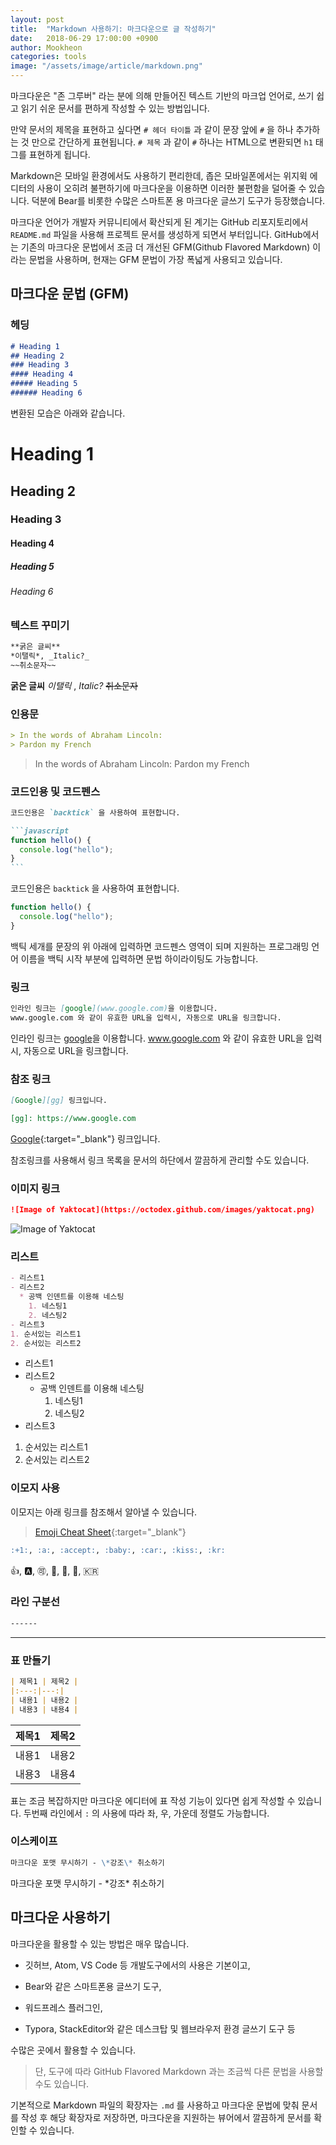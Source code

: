 ```yaml
---
layout: post
title:  "Markdown 사용하기: 마크다운으로 글 작성하기"
date:   2018-06-29 17:00:00 +0900
author: Mookheon
categories: tools
image: "/assets/image/article/markdown.png"
---
```




마크다운은 "존 그루버" 라는 분에 의해 만들어진 텍스트 기반의 마크업 언어로, 쓰기 쉽고 읽기 쉬운 문서를 편하게 작성할 수 있는 방법입니다.

만약 문서의 제목을 표현하고 싶다면 `# 헤더 타이틀` 과 같이 문장 앞에 `#` 을 하나 추가하는 것 만으로 간단하게 표현됩니다. `# 제목` 과 같이 `#` 하나는 HTML으로 변환되면 `h1` 태그를 표현하게 됩니다.

Markdown은 모바일 환경에서도 사용하기 편리한데, 좁은 모바일폰에서는 위지윅 에디터의 사용이 오히려 불편하기에 마크다운을 이용하면 이러한 불편함을 덜어줄 수 있습니다. 덕분에 Bear를 비롯한 수많은 스마트폰 용 마크다운 글쓰기 도구가 등장했습니다.

마크다운 언어가 개발자 커뮤니티에서 확산되게 된 계기는 GitHub 리포지토리에서 `README.md` 파일을 사용해 프로젝트 문서를 생성하게 되면서 부터입니다. GitHub에서는 기존의 마크다운 문법에서 조금 더 개선된 GFM(Github Flavored Markdown) 이라는 문법을 사용하며, 현재는 GFM 문법이 가장 폭넓게 사용되고 있습니다.



## 마크다운 문법 (GFM)

### 헤딩

```markdown
# Heading 1
## Heading 2
### Heading 3
#### Heading 4
##### Heading 5
###### Heading 6
```

변환된 모습은 아래와 같습니다.

# Heading 1

## Heading 2
### Heading 3
#### Heading 4
##### Heading 5
###### Heading 6





### 텍스트 꾸미기

```markdown
**굵은 글씨**
*이탤릭*, _Italic?_
~~취소문자~~
```

**굵은 글씨**
*이탤릭* , _Italic?_
~~취소문자~~





### 인용문

```markdown
> In the words of Abraham Lincoln:
> Pardon my French
```

> In the words of Abraham Lincoln:
> Pardon my French





### 코드인용 및 코드펜스

~~~markdown
코드인용은 `backtick` 을 사용하여 표현합니다.

```javascript
function hello() {
  console.log("hello");
}
```
~~~

코드인용은 `backtick` 을 사용하여 표현합니다.

```javascript
function hello() {
  console.log("hello");
}
```

백틱 세개를 문장의 위 아래에 입력하면 코드펜스 영역이 되며 지원하는 프로그래밍 언어 이름을 백틱 시작 부분에 입력하면 문법 하이라이팅도 가능합니다.





### 링크

```markdown
인라인 링크는 [google](www.google.com)을 이용합니다.
www.google.com 와 같이 유효한 URL을 입력시, 자동으로 URL을 링크합니다.
```

인라인 링크는 [google](www.google.com)을 이용합니다. 
www.google.com 와 같이 유효한 URL을 입력시, 자동으로 URL을 링크합니다.



### 참조 링크

```markdown
[Google][gg] 링크입니다.

[gg]: https://www.google.com
```

[Google][gg]{:target="_blank"} 링크입니다.

[gg]: https://www.google.com

참조링크를 사용해서 링크 목록을 문서의 하단에서 깔끔하게 관리할 수도 있습니다.





### 이미지 링크

```markdown
![Image of Yaktocat](https://octodex.github.com/images/yaktocat.png)
```

![Image of Yaktocat](https://octodex.github.com/images/yaktocat.png) 





### 리스트

```markdown
- 리스트1
- 리스트2
  * 공백 인덴트를 이용해 네스팅
    1. 네스팅1
    2. 네스팅2
- 리스트3
1. 순서있는 리스트1
2. 순서있는 리스트2
```

- 리스트1
- 리스트2
  - 공백 인덴트를 이용해 네스팅
    1. 네스팅1
    2. 네스팅2
- 리스트3

1. 순서있는 리스트1
2. 순서있는 리스트2





### 이모지 사용

이모지는 아래 링크를 참조해서 알아낼 수 있습니다.

>  [Emoji Cheat Sheet](https://www.webpagefx.com/tools/emoji-cheat-sheet/){:target="_blank"}

```markdown
:+1:, :a:, :accept:, :baby:, :car:, :kiss:, :kr:
```

👍, 🅰️, 🉑, 👶, 🚗, 💋, 🇰🇷





### 라인 구분선

```markdown
------
```

------





### 표 만들기

```markdown
| 제목1 | 제목2 |
|:---:|---:|
| 내용1 | 내용2 |
| 내용3 | 내용4 |
```

| 제목1 | 제목2 |
| :---: | ----: |
| 내용1 | 내용2 |
| 내용3 | 내용4 |

표는 조금 복잡하지만 마크다운 에디터에 표 작성 기능이 있다면 쉽게 작성할 수 있습니다. 두번째 라인에서 `:` 의 사용에 따라 좌, 우, 가운데 정렬도 가능합니다.





### 이스케이프

```markdown
마크다운 포맷 무시하기 - \*강조\* 취소하기
```

마크다운 포맷 무시하기 - \*강조\* 취소하기





## 마크다운 사용하기

마크다운을 활용할 수 있는 방법은 매우 많습니다. 

- 깃허브, Atom, VS Code 등 개발도구에서의 사용은 기본이고, 

- Bear와 같은 스마트폰용 글쓰기 도구, 

- 워드프레스 플러그인, 

- Typora, StackEditor와 같은 데스크탑 및 웹브라우저 환경 글쓰기 도구 등

수많은 곳에서 활용할 수 있습니다.

> 단, 도구에 따라 GitHub Flavored Markdown 과는 조금씩 다른 문법을 사용할 수도 있습니다.



기본적으로 Markdown 파일의 확장자는 `.md` 를 사용하고 마크다운 문법에 맞춰 문서를 작성 후 해당 확장자로 저장하면, 마크다운을 지원하는 뷰어에서 깔끔하게 문서를 확인할 수 있습니다.


